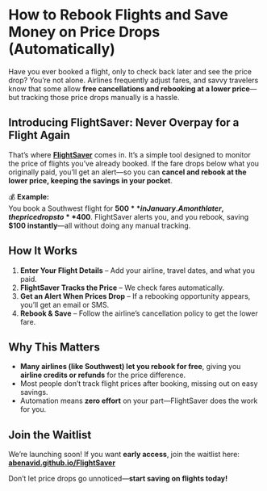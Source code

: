 # How to Rebook Flights and Save Money on Price Drops (Automatically)

Have you ever booked a flight, only to check back later and see the price drop? You’re not alone. Airlines frequently adjust fares, and savvy travelers know that some allow **free cancellations and rebooking at a lower price**—but tracking those price drops manually is a hassle.  

## Introducing FlightSaver: Never Overpay for a Flight Again  

That’s where **[FlightSaver](https://abenavid.github.io/FlightSaver)** comes in. It’s a simple tool designed to monitor the price of flights you’ve already booked. If the fare drops below what you originally paid, you’ll get an alert—so you can **cancel and rebook at the lower price, keeping the savings in your pocket**.  

💰 **Example:**  
You book a Southwest flight for **$500** in January. A month later, the price drops to **$400**. FlightSaver alerts you, and you rebook, saving **$100 instantly**—all without doing any manual tracking.  

## How It Works  
1. **Enter Your Flight Details** – Add your airline, travel dates, and what you paid.  
2. **FlightSaver Tracks the Price** – We check fares automatically.  
3. **Get an Alert When Prices Drop** – If a rebooking opportunity appears, you’ll get an email or SMS.  
4. **Rebook & Save** – Follow the airline’s cancellation policy to get the lower fare.  

## Why This Matters  
- **Many airlines (like Southwest) let you rebook for free**, giving you **airline credits or refunds** for the price difference.  
- Most people don’t track flight prices after booking, missing out on easy savings.  
- Automation means **zero effort** on your part—FlightSaver does the work for you.  

## Join the Waitlist  
We’re launching soon! If you want **early access**, join the waitlist here: **[abenavid.github.io/FlightSaver](https://abenavid.github.io/FlightSaver)**  

Don’t let price drops go unnoticed—**start saving on flights today!**  
